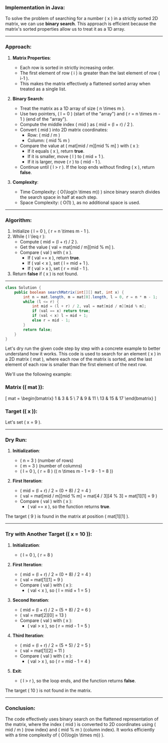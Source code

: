 ### Implementation in Java:
To solve the problem of searching for a number \( x \) in a strictly sorted 2D matrix, we can use **binary search**. This approach is efficient because the matrix's sorted properties allow us to treat it as a 1D array.

---

### **Approach:**

1. **Matrix Properties**:
   - Each row is sorted in strictly increasing order.
   - The first element of row \( i \) is greater than the last element of row \( i-1 \).
   - This makes the matrix effectively a flattened sorted array when treated as a single list.

2. **Binary Search**:
   - Treat the matrix as a 1D array of size \( n \times m \).
   - Use two pointers, \( l = 0 \) (start of the "array") and \( r = n \times m - 1 \) (end of the "array").
   - Compute the middle index \( mid \) as \( mid = (l + r) / 2 \).
   - Convert \( mid \) into 2D matrix coordinates:
     - Row: \( mid / m \)
     - Column: \( mid \% m \)
   - Compare the value at \( mat[mid / m][mid \% m] \) with \( x \):
     - If it equals \( x \), return **true**.
     - If it is smaller, move \( l \) to \( mid + 1 \).
     - If it is larger, move \( r \) to \( mid - 1 \).
   - Continue until \( l > r \). If the loop ends without finding \( x \), return **false**.

3. **Complexity**:
   - Time Complexity: \( O(\log(n \times m)) \) since binary search divides the search space in half at each step.
   - Space Complexity: \( O(1) \), as no additional space is used.

---

### **Algorithm**:
1. Initialize \( l = 0 \), \( r = n \times m - 1 \).
2. While \( l \leq r \):
   - Compute \( mid = (l + r) / 2 \).
   - Get the value \( val = mat[mid / m][mid \% m] \).
   - Compare \( val \) with \( x \).
     - If \( val == x \), return **true**.
     - If \( val < x \), set \( l = mid + 1 \).
     - If \( val > x \), set \( r = mid - 1 \).
3. Return **false** if \( x \) is not found.

---

```java
class Solution {
    public boolean searchMatrix(int[][] mat, int x) {
        int n = mat.length, m = mat[0].length, l = 0, r = n * m - 1;
        while (l <= r) {
            int mid = (l + r) / 2, val = mat[mid / m][mid % m];
            if (val == x) return true;
            if (val < x) l = mid + 1;
            else r = mid - 1;
        }
        return false;
    }
}
```

Let's dry run the given code step by step with a concrete example to better understand how it works. This code is used to search for an element \( x \) in a 2D matrix \( mat \), where each row of the matrix is sorted, and the last element of each row is smaller than the first element of the next row. 

We'll use the following example:

### Matrix (\( mat \)):
\[
mat = 
\begin{bmatrix}
1 & 3 & 5 \\
7 & 9 & 11 \\
13 & 15 & 17
\end{bmatrix}
\]

### Target (\( x \)):
Let's set \( x = 9 \).

---

### Dry Run:

1. **Initialization**:
   - \( n = 3 \) (number of rows)
   - \( m = 3 \) (number of columns)
   - \( l = 0 \), \( r = 8 \) (\( n \times m - 1 = 9 - 1 = 8 \))

2. **First Iteration**:
   - \( mid = (l + r) / 2 = (0 + 8) / 2 = 4 \)
   - \( val = mat[mid / m][mid \% m] = mat[4 / 3][4 \% 3] = mat[1][1] = 9 \)
   - Compare \( val \) with \( x \):
     - \( val == x \), so the function returns **true**.

The target \( 9 \) is found in the matrix at position \( mat[1][1] \).

---

### Try with Another Target (\( x = 10 \)):

1. **Initialization**:
   - \( l = 0 \), \( r = 8 \)

2. **First Iteration**:
   - \( mid = (l + r) / 2 = (0 + 8) / 2 = 4 \)
   - \( val = mat[1][1] = 9 \)
   - Compare \( val \) with \( x \):
     - \( val < x \), so \( l = mid + 1 = 5 \)

3. **Second Iteration**:
   - \( mid = (l + r) / 2 = (5 + 8) / 2 = 6 \)
   - \( val = mat[2][0] = 13 \)
   - Compare \( val \) with \( x \):
     - \( val > x \), so \( r = mid - 1 = 5 \)

4. **Third Iteration**:
   - \( mid = (l + r) / 2 = (5 + 5) / 2 = 5 \)
   - \( val = mat[1][2] = 11 \)
   - Compare \( val \) with \( x \):
     - \( val > x \), so \( r = mid - 1 = 4 \)

5. **Exit**:
   - \( l > r \), so the loop ends, and the function returns **false**.

The target \( 10 \) is not found in the matrix.

---

### Conclusion:

The code effectively uses binary search on the flattened representation of the matrix, where the index \( mid \) is converted to 2D coordinates using \( mid / m \) (row index) and \( mid \% m \) (column index). It works efficiently with a time complexity of \( O(\log(n \times m)) \).